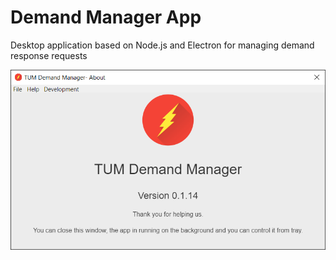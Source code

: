# Demand Manager App

Desktop application based on Node.js and Electron for managing demand response requests

![image](build/preview.png)
